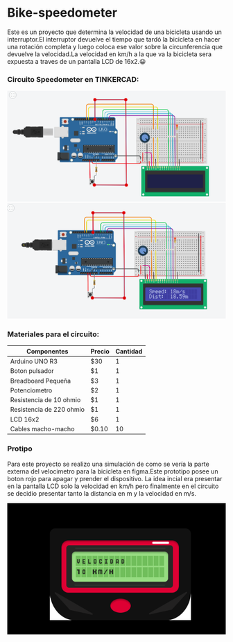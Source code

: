 # Bike-speedometer
Este es un proyecto que determina la velocidad de una bicicleta usando un interruptor.El interruptor devuelve el tiempo que tardó la bicicleta en hacer una rotación completa y luego coloca ese valor sobre la circunferencia que devuelve la velocidad.La velocidad en km/h a la que va la bicicleta sera expuesta a traves de un pantalla LCD de 16x2.:grinning: 

 ### Circuito Speedometer en TINKERCAD:
 
 
 
 
 
 
 
 ![foto circuitoTinkercad](Fotos/CircuitoSpeedometer.png)
 ![foto circuitoTinkercad](Fotos/circuitoRun.png)
 
 ### Materiales para el circuito:
  Componentes | Precio | Cantidad |
| ------------- | ------------- | ------------- |
| Arduino UNO R3  | $30 | 1 |
| Boton pulsador  | $1  | 1 |
| Breadboard Pequeña  | $3 | 1 |
| Potenciometro  | $2  | 1 |
| Resistencia de 10 ohmio | $1 | 1 |
| Resistencia de 220 ohmio | $1  | 1 |
| LCD 16x2 | $6 | 1 |
| Cables macho-macho | $0.10 | 10 |

### Protipo
Para este proyecto se realizo una simulación de como se vería la parte externa del velocimetro para la bicicleta en figma.Este prototipo posee un boton rojo para apagar y prender el dispositivo. La idea incial era presentar en la pantalla LCD solo la velocidad en km/h pero finalmente en el circuito se decidio presentar tanto la distancia en m y la velocidad en m/s. 

![foto circuitoTinkercad](Fotos/prototipo.png)

